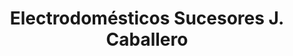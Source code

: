 ---
title: "Electrodomésticos Sucesores J. Caballero"
url: /vitigudino/electrodomesticos-sucesores-j-caballero/
shop: electrónica
---